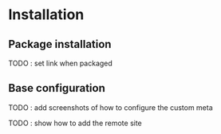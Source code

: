 # Installation

## Package installation

TODO : set link when packaged

## Base configuration

TODO : add screenshots of how to configure the custom meta

TODO : show how to add the remote site
